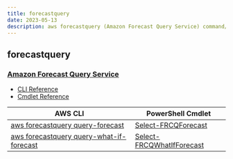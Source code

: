```yaml
---
title: forecastquery
date: 2023-05-13
description: aws forecastquery (Amazon Forecast Query Service) command/cmdlet list.
---
```


## forecastquery

### [Amazon Forecast Query Service](https://aws.amazon.com/forecast/)

* [CLI Reference](https://docs.aws.amazon.com/cli/latest/reference/forecastquery/index.html)
* [Cmdlet Reference](https://docs.aws.amazon.com/powershell/latest/reference/items/ForecastQueryService_cmdlets.html)

|AWS CLI|PowerShell Cmdlet|
|----|----|
|[aws forecastquery query-forecast](https://docs.aws.amazon.com/cli/latest/reference/forecastquery/query-forecast.html)|[Select-FRCQForecast](https://docs.aws.amazon.com/powershell/latest/reference/items/Select-FRCQForecast.html)|
|[aws forecastquery query-what-if-forecast](https://docs.aws.amazon.com/cli/latest/reference/forecastquery/query-what-if-forecast.html)|[Select-FRCQWhatIfForecast](https://docs.aws.amazon.com/powershell/latest/reference/items/Select-FRCQWhatIfForecast.html)|

